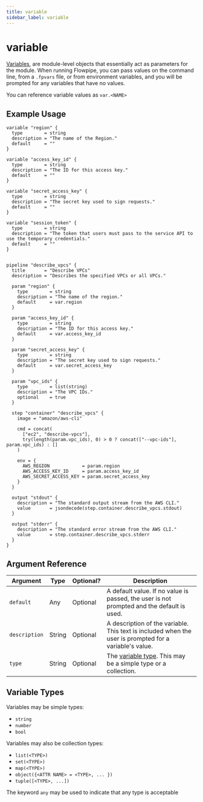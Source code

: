 ```yaml
---
title: variable
sidebar_label: variable
---
```


# variable

[Variables](build/mod-variables#input-variables), are module-level objects that essentially act as parameters for the module.  When running Flowpipe, you can pass values on the command line, from a `.fpvars` file, or from environment variables, and you will be prompted for any variables that have no values.

You can reference variable values as `var.<NAME>`


## Example Usage
```hcl
variable "region" {
  type        = string
  description = "The name of the Region."
  default     = ""
}

variable "access_key_id" {
  type        = string
  description = "The ID for this access key."
  default     = ""
}

variable "secret_access_key" {
  type        = string
  description = "The secret key used to sign requests."
  default     = ""
}

variable "session_token" {
  type        = string
  description = "The token that users must pass to the service API to use the temporary credentials."
  default     = ""
}


pipeline "describe_vpcs" {
  title       = "Describe VPCs"
  description = "Describes the specified VPCs or all VPCs."

  param "region" {
    type        = string
    description = "The name of the region."
    default     = var.region
  }

  param "access_key_id" {
    type        = string
    description = "The ID for this access key."
    default     = var.access_key_id
  }

  param "secret_access_key" {
    type        = string
    description = "The secret key used to sign requests."
    default     = var.secret_access_key
  }

  param "vpc_ids" {
    type        = list(string)
    description = "The VPC IDs."
    optional    = true
  }

  step "container" "describe_vpcs" {
    image = "amazon/aws-cli"

    cmd = concat(
      ["ec2", "describe-vpcs"],
      try(length(param.vpc_ids), 0) > 0 ? concat(["--vpc-ids"], param.vpc_ids) : []
    )

    env = {
      AWS_REGION            = param.region
      AWS_ACCESS_KEY_ID     = param.access_key_id
      AWS_SECRET_ACCESS_KEY = param.secret_access_key
    }
  }

  output "stdout" {
    description = "The standard output stream from the AWS CLI."
    value       = jsondecode(step.container.describe_vpcs.stdout)
  }

  output "stderr" {
    description = "The standard error stream from the AWS CLI."
    value       = step.container.describe_vpcs.stderr
  }
}
```

## Argument Reference
| Argument | Type | Optional? | Description
|-|-|-|-
| `default` | Any |Optional|  A default value.  If no value is passed, the user is not prompted and the default is used. 
| `description` | String| Optional|  A description of the variable.  This text is included when the user is prompted for a variable's value.
| `type` | String | Optional | The [variable type](#variable-types).  This may be a simple type or a collection.


## Variable Types
Variables may be simple types:
- `string`
- `number`
- `bool`

Variables may also be collection types:
- `list(<TYPE>)`
- `set(<TYPE>)`
- `map(<TYPE>)`
- `object({<ATTR NAME> = <TYPE>, ... })`
- `tuple([<TYPE>, ...])`

The keyword `any` may be used to indicate that any type is acceptable 
